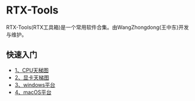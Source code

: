 # RTX-Tools

  RTX-Tools(RTX工具箱)是一个常用软件合集。由WangZhongdong(王中东)开发与维护。


## 快速入门
* [1、CPU天梯图](http://imgsrc.baidu.com/forum/pic/item/b7f17a8b4710b9123241837acefdfc0390452296.jpg)
* [2、显卡天梯图](http://imgsrc.baidu.com/forum/pic/item/f751c31349540923d316538e9f58d109b2de4926.jpg)
* [3、windows平台](https://github.com/Rtx8080Ti/RTX-Tools/blob/master/win/win.md)
* [4、macOS平台](https://github.com/Rtx8080Ti/RTX-Tools/blob/master/macOS/macOS.md)
